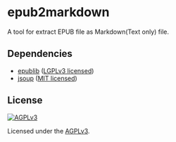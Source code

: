 # epub2markdown

A tool for extract EPUB file as Markdown(Text only) file.

## Dependencies

* [epublib](https://github.com/psiegman/epublib) ([LGPLv3 licensed](http://www.siegmann.nl/epublib/license))
* [jsoup](https://github.com/jhy/jsoup) ([MIT licensed](https://github.com/jhy/jsoup/blob/master/LICENSE))

## License

[![AGPLv3](https://www.gnu.org/graphics/agplv3-155x51.png)](https://www.gnu.org/licenses/agpl-3.0.html)

Licensed under the [AGPLv3](https://www.gnu.org/licenses/agpl-3.0.html).
